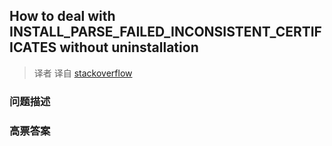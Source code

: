 ## How to deal with INSTALL_PARSE_FAILED_INCONSISTENT_CERTIFICATES without uninstallation

> 译者 译自 [stackoverflow](http://stackoverflow.com/questions/3185444/how-to-deal-with-install-parse-failed-inconsistent-certificates-without-uninstal) 

### 问题描述 

### 高票答案 

